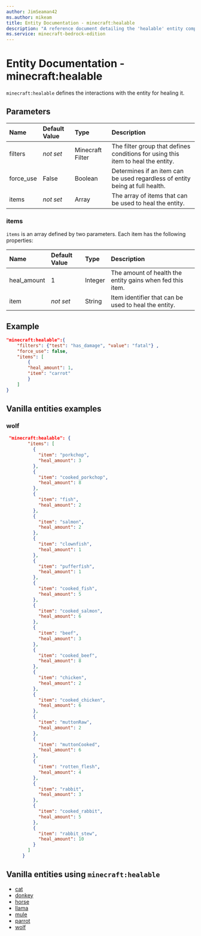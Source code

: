 ```yaml
---
author: JimSeaman42
ms.author: mikeam
title: Entity Documentation - minecraft:healable
description: "A reference document detailing the 'healable' entity component"
ms.service: minecraft-bedrock-edition
---
```


# Entity Documentation - minecraft:healable

`minecraft:healable` defines the interactions with the entity for healing it.

## Parameters

|Name |Default Value  |Type  |Description  |
|:----------|:----------|:----------|:----------|
| filters| *not set*| Minecraft Filter| The filter group that defines conditions for using this item to heal the entity. |
| force_use| False| Boolean| Determines if an item can be used regardless of entity being at full health. |
| items| *not set*| Array| The array of items that can be used to heal the entity.|

### items

`items` is an array defined by two parameters. Each item has the following properties:

| Name| Default Value| Type| Description |
|:-----------|:-----------|:-----------|:-----------|
| heal_amount| 1| Integer| The amount of health the entity gains when fed this item. |
| item| *not set*| String| Item identifier that can be used to heal the entity. |

## Example

```json
"minecraft:healable":{
    "filters": {"test": "has_damage", "value": "fatal"} ,
    "force_use": false,
    "items": [
        {
        "heal_amount": 1,
        "item": "carrot"
        }
    ]
}
```

## Vanilla entities examples

### wolf

```json
 "minecraft:healable": {
        "items": [
          {
            "item": "porkchop",
            "heal_amount": 3
          },
          {
            "item": "cooked_porkchop",
            "heal_amount": 8
          },
          {
            "item": "fish",
            "heal_amount": 2
          },
          {
            "item": "salmon",
            "heal_amount": 2
          },
          {
            "item": "clownfish",
            "heal_amount": 1
          },
          {
            "item": "pufferfish",
            "heal_amount": 1
          },
          {
            "item": "cooked_fish",
            "heal_amount": 5
          },
          {
            "item": "cooked_salmon",
            "heal_amount": 6
          },
          {
            "item": "beef",
            "heal_amount": 3
          },
          {
            "item": "cooked_beef",
            "heal_amount": 8
          },
          {
            "item": "chicken",
            "heal_amount": 2
          },
          {
            "item": "cooked_chicken",
            "heal_amount": 6
          },
          {
            "item": "muttonRaw",
            "heal_amount": 2
          },
          {
            "item": "muttonCooked",
            "heal_amount": 6
          },
          {
            "item": "rotten_flesh",
            "heal_amount": 4
          },
          {
            "item": "rabbit",
            "heal_amount": 3
          },
          {
            "item": "cooked_rabbit",
            "heal_amount": 5
          },
          {
            "item": "rabbit_stew",
            "heal_amount": 10
          }
        ]
      }
```

## Vanilla entities using `minecraft:healable`

- [cat](../../../../Source/VanillaBehaviorPack_Snippets/entities/cat.md)
- [donkey](../../../../Source/VanillaBehaviorPack_Snippets/entities/donkey.md)
- [horse](../../../../Source/VanillaBehaviorPack_Snippets/entities/horse.md)
- [llama](../../../../Source/VanillaBehaviorPack_Snippets/entities/llama.md)
- [mule](../../../../Source/VanillaBehaviorPack_Snippets/entities/mule.md)
- [parrot](../../../../Source/VanillaBehaviorPack_Snippets/entities/parrot.md)
- [wolf](../../../../Source/VanillaBehaviorPack_Snippets/entities/wolf.md)
